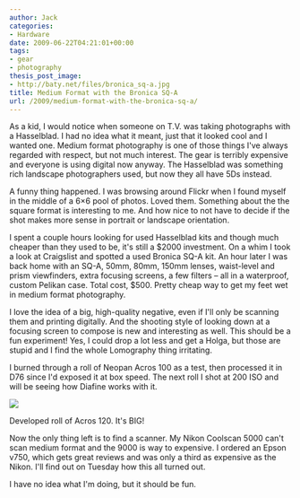 ```yaml
---
author: Jack
categories:
- Hardware
date: 2009-06-22T04:21:01+00:00
tags:
- gear
- photography
thesis_post_image:
- http://baty.net/files/bronica_sq-a.jpg
title: Medium Format with the Bronica SQ-A
url: /2009/medium-format-with-the-bronica-sq-a/
---
```


As a kid, I would notice when someone on T.V. was taking photographs with a Hasselblad. I had no idea what it meant, just that it looked cool and I wanted one. Medium format photography is one of those things I've always regarded with respect, but not much interest. The gear is terribly expensive and everyone is using digital now anyway. The Hasselblad was something rich landscape photographers used, but now they all have 5Ds instead.

A funny thing happened. I was browsing around Flickr when I found myself in the middle of a 6&#215;6 pool of photos. Loved them. Something about the the square format is interesting to me. And how nice to not have to decide if the shot makes more sense in portrait or landscape orientation.

I spent a couple hours looking for used Hasselblad kits and though much cheaper than they used to be, it's still a $2000 investment. On a whim I took a look at Craigslist and spotted a used Bronica SQ-A kit. An hour later I was back home with an SQ-A, 50mm, 80mm, 150mm lenses, waist-level and prism viewfinders, extra focusing screens, a few filters &#8211; all in a waterproof, custom Pelikan case. Total cost, $500. Pretty cheap way to get my feet wet in medium format photography.

I love the idea of a big, high-quality negative, even if I'll only be scanning them and printing digitally. And the shooting style of looking down at a focusing screen to compose is new and interesting as well. This should be a fun experiment! Yes, I could drop a lot less and get a Holga, but those are stupid and I find the whole Lomography thing irritating.

I burned through a roll of Neopan Acros 100 as a test, then processed it in D76 since I'd exposed it at box speed. The next roll I shot at 200 ISO and will be seeing how Diafine works with it.

![][1]
  
<span class="photo_caption">Developed roll of Acros 120. It's BIG!</span>

Now the only thing left is to find a scanner. My Nikon Coolscan 5000 can't scan medium format and the 9000 is way to expensive. I ordered an Epson v750, which gets great reviews and was only a third as expensive as the Nikon. I'll find out on Tuesday how this all turned out.

I have no idea what I'm doing, but it should be fun.

 [1]: http://baty.net/files/holding6x6.jpg